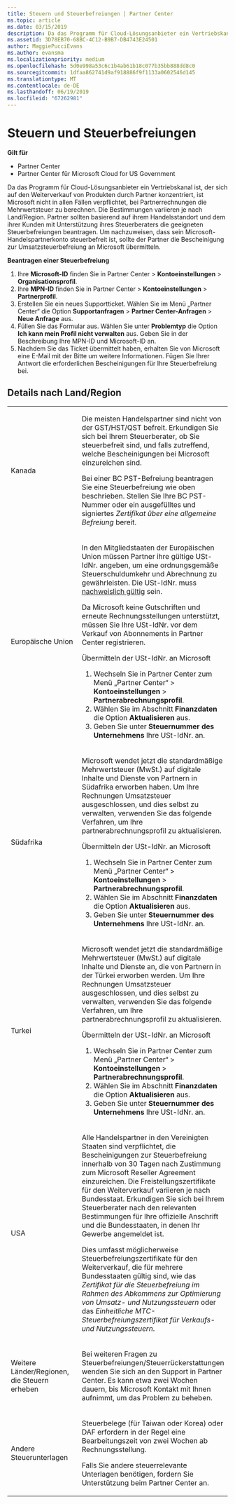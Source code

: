```yaml
---
title: Steuern und Steuerbefreiungen | Partner Center
ms.topic: article
ms.date: 03/15/2019
description: Da das Programm für Cloud-Lösungsanbieter ein Vertriebskanal ist, der sich auf den Weiterverkauf von Produkten durch Partner konzentriert, ist Microsoft nicht in allen Fällen verpflichtet, bei Partnerrechnungen die Mehrwertsteuer zu berechnen.
ms.assetid: 3D78EB70-68BC-4C12-B9B7-DB4743E24501
author: MaggiePucciEvans
ms.author: evansma
ms.localizationpriority: medium
ms.openlocfilehash: 5d0e998a53c6c1b4ab61b18c077b35bb888dd8c0
ms.sourcegitcommit: 1dfaa862741d9af918886f9f1133a0602546d145
ms.translationtype: MT
ms.contentlocale: de-DE
ms.lasthandoff: 06/19/2019
ms.locfileid: "67262981"
---
```

# <a name="tax-and-tax-exemptions"></a>Steuern und Steuerbefreiungen

**Gilt für**

-  Partner Center
-  Partner Center für Microsoft Cloud for US Government


Da das Programm für Cloud-Lösungsanbieter ein Vertriebskanal ist, der sich auf den Weiterverkauf von Produkten durch Partner konzentriert, ist Microsoft nicht in allen Fällen verpflichtet, bei Partnerrechnungen die Mehrwertsteuer zu berechnen. Die Bestimmungen variieren je nach Land/Region. Partner sollten basierend auf ihrem Handelsstandort und dem ihrer Kunden mit Unterstützung ihres Steuerberaters die geeigneten Steuerbefreiungen beantragen. Um nachzuweisen, dass sein Microsoft-Handelspartnerkonto steuerbefreit ist, sollte der Partner die Bescheinigung zur Umsatzsteuerbefreiung an Microsoft übermitteln.

**Beantragen einer Steuerbefreiung**

1.  Ihre **Microsoft-ID** finden Sie in Partner Center &gt; **Kontoeinstellungen** &gt; **Organisationsprofil**.
2.  Ihre **MPN-ID** finden Sie in Partner Center &gt; **Kontoeinstellungen** &gt; **Partnerprofil**.
3.  Erstellen Sie ein neues Supportticket. Wählen Sie im Menü „Partner Center“ die Option **Supportanfragen** &gt; **Partner Center-Anfragen** &gt; **Neue Anfrage** aus.
4.  Füllen Sie das Formular aus. Wählen Sie unter **Problemtyp** die Option **Ich kann mein Profil nicht verwalten** aus. Geben Sie in der Beschreibung Ihre MPN-ID und Microsoft-ID an.
5.  Nachdem Sie das Ticket übermittelt haben, erhalten Sie von Microsoft eine E-Mail mit der Bitte um weitere Informationen. Fügen Sie Ihrer Antwort die erforderlichen Bescheinigungen für Ihre Steuerbefreiung bei.

## <a name="details-by-countryregion"></a>Details nach Land/Region

<table>
<colgroup>
<col width="50%" />
<col width="50%" />
</colgroup>
<tbody>
<tr class="odd">
<td>Kanada</td>
<td><p>Die meisten Handelspartner sind nicht von der GST/HST/QST befreit. Erkundigen Sie sich bei Ihrem Steuerberater, ob Sie steuerbefreit sind, und falls zutreffend, welche Bescheinigungen bei Microsoft einzureichen sind.</p>
<p>Bei einer BC PST-Befreiung beantragen Sie eine Steuerbefreiung wie oben beschrieben. Stellen Sie Ihre BC PST-Nummer oder ein ausgefülltes und signiertes <em>Zertifikat über eine allgemeine Befreiung</em> bereit.</p></td>
</tr>
<tr class="even">
<td>Europäische Union</td>
<td><p>In den Mitgliedstaaten der Europäischen Union müssen Partner ihre gültige USt-IdNr. angeben, um eine ordnungsgemäße Steuerschuldumkehr und Abrechnung zu gewährleisten. Die USt-IdNr. muss <a href="https://go.microsoft.com/fwlink/p/?LinkId=808160" data-raw-source="[accepted as valid](https://go.microsoft.com/fwlink/p/?LinkId=808160)">nachweislich gültig</a> sein.</p>
<p>Da Microsoft keine Gutschriften und erneute Rechnungsstellungen unterstützt, müssen Sie Ihre USt-IdNr. vor dem Verkauf von Abonnements in Partner Center registrieren.</p>
<p>Übermitteln der USt-IdNr. an Microsoft</strong></p>
<ol>
<li>Wechseln Sie in Partner Center zum Menü „Partner Center“ &gt; <strong>Kontoeinstellungen</strong> &gt; <strong>Partnerabrechnungsprofil</strong>.</li>
<li>Wählen Sie im Abschnitt <strong>Finanzdaten</strong> die Option <strong>Aktualisieren</strong> aus.</li>
<li>Geben Sie unter <strong>Steuernummer des Unternehmens</strong> Ihre  USt-IdNr. an.</li>
</ol></td>
</tr>
<tr class="odd">
<td>Südafrika</td>
<td><p>
Microsoft wendet jetzt die standardmäßige Mehrwertsteuer (MwSt.) auf digitale Inhalte und Dienste von Partnern in Südafrika erworben haben. Um Ihre Rechnungen Umsatzsteuer ausgeschlossen, und dies selbst zu verwalten, verwenden Sie das folgende Verfahren, um Ihre partnerabrechnungsprofil zu aktualisieren.
</p>
<p>Übermitteln der USt-IdNr. an Microsoft</strong></p>
<ol>
<li>Wechseln Sie in Partner Center zum Menü „Partner Center“ &gt; <strong>Kontoeinstellungen</strong> &gt; <strong>Partnerabrechnungsprofil</strong>.</li>
<li>Wählen Sie im Abschnitt <strong>Finanzdaten</strong> die Option <strong>Aktualisieren</strong> aus.</li>
<li>Geben Sie unter <strong>Steuernummer des Unternehmens</strong> Ihre  USt-IdNr. an.</li>
</ol></td>
</tr>
<tr class="even">
<td>Turkei</td>
<td>
<p>
Microsoft wendet jetzt die standardmäßige Mehrwertsteuer (MwSt.) auf digitale Inhalte und Dienste an, die von Partnern in der Türkei erworben werden. Um Ihre Rechnungen Umsatzsteuer ausgeschlossen, und dies selbst zu verwalten, verwenden Sie das folgende Verfahren, um Ihre partnerabrechnungsprofil zu aktualisieren.
</p>
<p>Übermitteln der USt-IdNr. an Microsoft</strong></p>
<ol>
<li>Wechseln Sie in Partner Center zum Menü „Partner Center“ &gt; <strong>Kontoeinstellungen</strong> &gt; <strong>Partnerabrechnungsprofil</strong>.</li>
<li>Wählen Sie im Abschnitt <strong>Finanzdaten</strong> die Option <strong>Aktualisieren</strong> aus.</li>
<li>Geben Sie unter <strong>Steuernummer des Unternehmens</strong> Ihre  USt-IdNr. an.</li>
</ol></td>
</tr>
<tr class="odd">
<td>USA</td>
<td><p>Alle Handelspartner in den Vereinigten Staaten sind verpflichtet, die Bescheinigungen zur Steuerbefreiung innerhalb von 30 Tagen nach Zustimmung zum Microsoft Reseller Agreement einzureichen. Die Freistellungszertifikate für den Weiterverkauf variieren je nach Bundesstaat. Erkundigen Sie sich bei Ihrem Steuerberater nach den relevanten Bestimmungen für Ihre offizielle Anschrift und die Bundesstaaten, in denen Ihr Gewerbe angemeldet ist.</p>
<p>Dies umfasst möglicherweise Steuerbefreiungszertifikate für den Weiterverkauf, die für mehrere Bundesstaaten gültig sind, wie das <em>Zertifikat für die Steuerbefreiung im Rahmen des Abkommens zur Optimierung von Umsatz- und Nutzungssteuern</em> oder das <em>Einheitliche MTC-Steuerbefreiungszertifikat für Verkaufs- und Nutzungssteuern</em>.</p></td>
</tr>
<tr class="even">
<td>Weitere Länder/Regionen, die Steuern erheben</td>
<td><p>Bei weiteren Fragen zu Steuerbefreiungen/Steuerrückerstattungen wenden Sie sich an den Support in Partner Center. Es kann etwa zwei Wochen dauern, bis Microsoft Kontakt mit Ihnen aufnimmt, um das Problem zu beheben.</p></td>
</tr>
<tr class="odd">
<td>Andere Steuerunterlagen</td>
<td><p>Steuerbelege (für Taiwan oder Korea) oder DAF erfordern in der Regel eine Bearbeitungszeit von zwei Wochen ab Rechnungsstellung.</p>
<p>Falls Sie andere steuerrelevante Unterlagen benötigen, fordern Sie Unterstützung beim Partner Center an.</p></td>
</tr>
</tbody>
</table>
 

 

 



